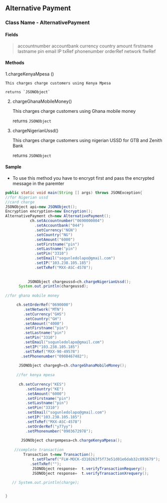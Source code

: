 ## Alternative Payment

### Class Name - AlternativePayment


#### Fields

>accountnumber
>accountbank
>currency
>country
>amount
>firstname
>lastname
>pin
>email
>IP
>txRef
>phonenumber
>orderRef
>network
>flwRef


#### Methods
1.chargeKenyaMpesa ()

    This charges charge customers using Kenya Mpesa

    returns `JSONObject`

2. chargeGhanaMobileMoney()

    This charges charge customers using Ghana mobile money
    
    returns `JSONObject`

3. chargeNigerianUssd()

    This charges charge customers using nigerian USSD for GTB and Zenith Bank

    returns `JSONObject`


#### Sample

- To use this method you have to encrypt first and pass the encrypted message in the paremter

```java
public static void main(String [] args) throws JSONException{
//for Nigerian ussd
//card charge
JSONObject api=new JSONObject();
Encryption encryption=new Encryption();
AlternativePayment ch=new AlternativePayment();
           ch.setAccountnumber("0690000004")
             .setAccountbank("044")
             .setCurrency("NGN")
             .setCountry("NG")
             .setAmount("6000")
             .setFirstname("pin")
             .setLastname("pin")
             .setPin("3310")
             .setEmail("sogunledolapo@gmail.com")
             .setIP("103.238.105.185")
             .setTxRef("MXX-ASC-4578");    
        
        
          JSONObject chargeussd=ch.chargeNigerianUssd();
	  System.out.println(chargeussd);
	  
//for ghana mobile money

     ch.setOrderRef("0690000")
        .setNetwork("MTN")
        .setCurrency("GHS")
        .setCountry("GH")
        .setAmount("4000")
        .setFirstname("pin")
        .setLastname("pin")
        .setPin("3310")
        .setEmail("sogunledolapo@gmail.com")
        .setIP("103.238.105.185")
        .setTxRef("MXX-90-49578")
       .setPhonenumber("0908467482");
     
      JSONObject chargegh=ch.chargeGhanaMobileMoney();
     
     //for kenya mpesa
  
      ch.setCurrency("KES")
         .setCountry("KE")
         .setAmount("6000")
         .setFirstname("pin")
         .setLastname("pin")
         .setPin("3310")
         .setEmail("sogunledolapo@gmail.com")
         .setIP("103.238.105.185")
         .setTxRef("MXX-ASC-4578")
         .setOrderRef("y77yy")
         .setPhonenumber("0903672978");
       
       JSONObject chargempesa=ch.chargeKenyaMpesa();
	
	//complete transaction
	    Transaction t=new Transaction();
            t.setFlwref("FLW-MOCK-d310263f5f73e51d01e6dab32c893679");
	       .setTxRef("");
            JSONObject response=  t.verifyTransactionRequery();
            JSONObject response=  t.verifyTransactionXrequery();
       
   // System.out.println(charge);


}
```
